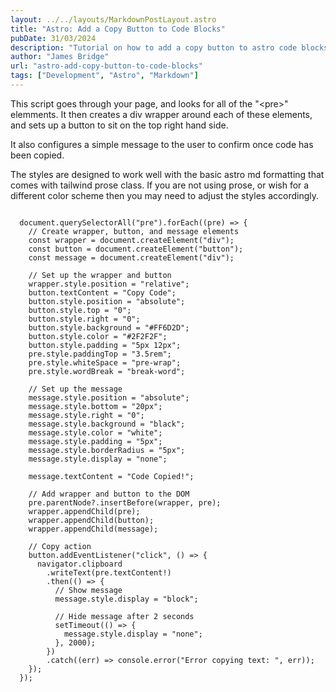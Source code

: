 ```yaml
---
layout: ../../layouts/MarkdownPostLayout.astro
title: "Astro: Add a Copy Button to Code Blocks"
pubDate: 31/03/2024
description: "Tutorial on how to add a copy button to astro code blocks in md docs."
author: "James Bridge"
url: "astro-add-copy-button-to-code-blocks"
tags: ["Development", "Astro", "Markdown"]
---
```


This script goes through your page, and looks for all of the "\<pre>" elemments. It then creates a div wrapper around each of these elements, and sets up a button to sit on the top right hand side.

It also configures a simple message to the user to confirm once code has been copied.

The styles are designed to work well with the basic astro md formatting that comes with tailwind prose class. If you are not using prose, or wish for a different color scheme then you may need to adjust the styles accordingly.

```

  document.querySelectorAll("pre").forEach((pre) => {
    // Create wrapper, button, and message elements
    const wrapper = document.createElement("div");
    const button = document.createElement("button");
    const message = document.createElement("div");

    // Set up the wrapper and button
    wrapper.style.position = "relative";
    button.textContent = "Copy Code";
    button.style.position = "absolute";
    button.style.top = "0";
    button.style.right = "0";
    button.style.background = "#FF6D2D";
    button.style.color = "#2F2F2F";
    button.style.padding = "5px 12px";
    pre.style.paddingTop = "3.5rem";
    pre.style.whiteSpace = "pre-wrap";
    pre.style.wordBreak = "break-word";

    // Set up the message
    message.style.position = "absolute";
    message.style.bottom = "20px";
    message.style.right = "0";
    message.style.background = "black";
    message.style.color = "white";
    message.style.padding = "5px";
    message.style.borderRadius = "5px";
    message.style.display = "none";

    message.textContent = "Code Copied!";

    // Add wrapper and button to the DOM
    pre.parentNode?.insertBefore(wrapper, pre);
    wrapper.appendChild(pre);
    wrapper.appendChild(button);
    wrapper.appendChild(message);

    // Copy action
    button.addEventListener("click", () => {
      navigator.clipboard
        .writeText(pre.textContent!)
        .then(() => {
          // Show message
          message.style.display = "block";

          // Hide message after 2 seconds
          setTimeout(() => {
            message.style.display = "none";
          }, 2000);
        })
        .catch((err) => console.error("Error copying text: ", err));
    });
  });

```
